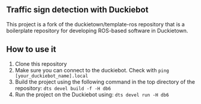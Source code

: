 ## Traffic sign detection with Duckiebot
This project is a fork of the duckietown/template-ros repository that is a boilerplate repository for developing ROS-based software in Duckietown.

## How to use it
1. Clone this repository
2. Make sure you can connect to the duckiebot. Check with
   `ping [your_duckiebot_name].local`
3. Build the project using the following command in the top directory of the repository:
   `dts devel build -f -H db6`
4. Run the project on the Duckiebot using:
   `dts devel run -H db6`
